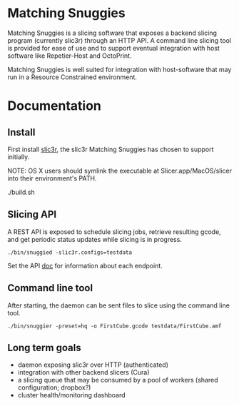 Matching Snuggies
=================

Matching Snuggies is a slicing software that exposes a backend slicing program
(currently slic3r) through an HTTP API.  A command line slicing tool is
provided for ease of use and to support eventual integration with host software
like Repetier-Host and OctoPrint.

Matching Snuggies is well suited for integration with host-software that may
run in a Resource Constrained environment.

Documentation
=============

Install
-------

First install [slic3r](http://slic3r.org/download), the slic3r Matching
Snuggies has chosen to support initially.

NOTE: OS X users should symlink the executable at Slicer.app/MacOS/slicer into
their environment's PATH.

./build.sh

Slicing API
-----------

A REST API is exposed to schedule slicing jobs, retrieve resulting gcode, and
get periodic status updates while slicing is in progress.

```
./bin/snuggied -slic3r.configs=testdata
```

Set the API [doc](API.md) for information about each endpoint.

Command line tool
-----------------

After starting, the daemon can be sent files to slice using the command line
tool.

```
./bin/snuggier -preset=hq -o FirstCube.gcode testdata/FirstCube.amf
```

Long term goals
---------------

- daemon exposing slic3r over HTTP (authenticated)
- integration with other backend slicers (Cura)
- a slicing queue that may be consumed by a pool of workers (shared
  configuration; dropbox?)
- cluster health/monitoring dashboard
